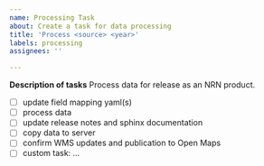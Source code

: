 ```yaml
---
name: Processing Task
about: Create a task for data processing
title: 'Process <source> <year>'
labels: processing
assignees: ''

---
```


**Description of tasks**
Process <source> <year> data for release as an NRN product.
- [ ] update field mapping yaml(s)
- [ ] process <source> <year> data
- [ ] update release notes and sphinx documentation
- [ ] copy data to server
- [ ] confirm WMS updates and publication to Open Maps
- [ ] custom task: ...
